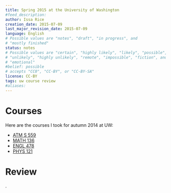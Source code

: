 ```yaml
---
title: Spring 2015 at the University of Washington
#feed_description: 
author: Issa Rice
creation_date: 2015-07-09
last_major_revision_date: 2015-07-09
language: English
# Possible values are "notes", "draft", "in progress", and
# "mostly finished"
status: notes
# Possible values are "certain", "highly likely", "likely", "possible",
# "unlikely", "highly unlikely", "remote", "impossible", "fiction", and
# "emotional"
#belief: possible
# accepts "CC0", "CC-BY", or "CC-BY-SA"
license: CC-BY
tags: uw course review
#aliases: 
---
```


# Courses

Here are the courses I took for autumn 2014 at UW:

- [ATM S 559]()
- [MATH 136]()
- [ENGL 478]()
- [PHYS 121]()

# Review

.
